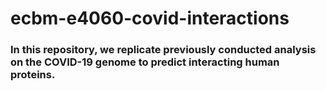 # ecbm-e4060-covid-interactions 

### In this repository, we replicate previously conducted analysis on the COVID-19 genome to predict interacting human proteins. 
